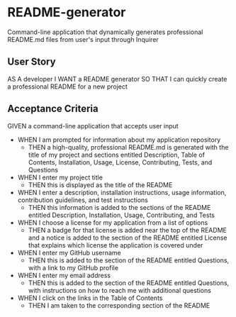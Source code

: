 # README-generator

Command-line application that dynamically generates professional README.md files from user's input through Inquirer

## User Story

AS A developer
I WANT a README generator
SO THAT I can quickly create a professional README for a new project

## Acceptance Criteria

GIVEN a command-line application that accepts user input

- WHEN I am prompted for information about my application repository
  - THEN a high-quality, professional README.md is generated with the title of my project and sections entitled Description, Table of Contents, Installation, Usage, License, Contributing, Tests, and Questions
- WHEN I enter my project title
  - THEN this is displayed as the title of the README
- WHEN I enter a description, installation instructions, usage information, contribution guidelines, and test instructions
  - THEN this information is added to the sections of the README entitled Description, Installation, Usage, Contributing, and Tests
- WHEN I choose a license for my application from a list of options
  - THEN a badge for that license is added near the top of the README and a notice is added to the section of the README entitled License that explains which license the application is covered under
- WHEN I enter my GitHub username
  - THEN this is added to the section of the README entitled Questions, with a link to my GitHub profile
- WHEN I enter my email address
  - THEN this is added to the section of the README entitled Questions, with instructions on how to reach me with additional questions
- WHEN I click on the links in the Table of Contents
  - THEN I am taken to the corresponding section of the README
